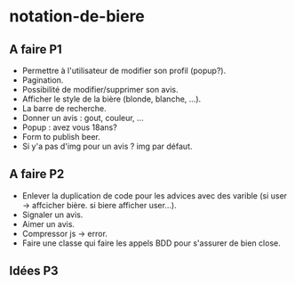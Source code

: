 # notation-de-biere

## A faire P1
- Permettre à l'utilisateur de modifier son profil (popup?).
- Pagination.
- Possibilité de modifier/supprimer son avis.
- Afficher le style de la bière (blonde, blanche, ...).
- La barre de recherche.
- Donner un avis : gout, couleur, ...
- Popup : avez vous 18ans?
- Form to publish beer.
- Si y'a pas d'img pour un avis ? img par défaut.

## A faire P2
- Enlever la duplication de code pour les advices avec des varible (si user -> affcicher bière. si biere afficher user...).
- Signaler un avis.
- Aimer un avis.
- Compressor js -> error.
- Faire une classe qui faire les appels BDD pour s'assurer de bien close.

## Idées P3
